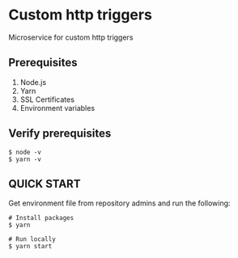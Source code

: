 # Custom http triggers

Microservice for custom http triggers

## Prerequisites

1. Node.js
2. Yarn
3. SSL Certificates
4. Environment variables

## Verify prerequisites

```
$ node -v
$ yarn -v
```

## QUICK START

Get environment file from repository admins and run the following:

```
# Install packages
$ yarn

# Run locally
$ yarn start
```
